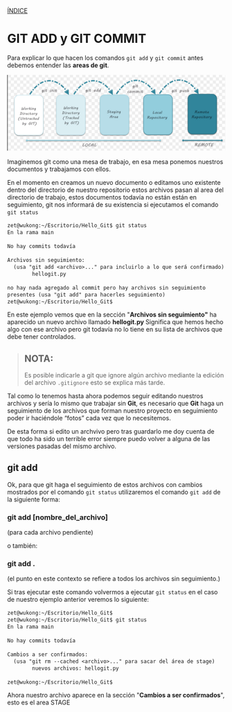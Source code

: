[ÍNDICE](https://github.com/JoseFerDel/Guia_Git_GitHub/blob/Zet_main/README.md)

# **GIT ADD y GIT COMMIT**

Para explicar lo que hacen los comandos `git add` y `git commit` antes debemos entender las **areas de git**.

![git_areas.png](/IMG/Git_areas.png "Areas de git")

Imaginemos git como una mesa de trabajo, en esa mesa ponemos nuestros documentos y trabajamos con ellos. 

En el momento en creamos un nuevo documento o editamos uno existente dentro del directorio de nuestro repositorio estos archivos pasan al area del directorio de trabajo, estos documentos todavía no están están en seguimiento, git nos informará de su existencia si ejecutamos el comando `git status`

``` 
zet@wukong:~/Escritorio/Hello_Git$ git status
En la rama main

No hay commits todavía

Archivos sin seguimiento:
  (usa "git add <archivo>..." para incluirlo a lo que será confirmado)
        hellogit.py

no hay nada agregado al commit pero hay archivos sin seguimiento presentes (usa "git add" para hacerles seguimiento)
zet@wukong:~/Escritorio/Hello_Git$ 
``` 

En este ejemplo vemos que en la sección "**Archivos sin seguimiento"** ha aparecido un nuevo archivo llamado **hellogit.py**
Significa que hemos hecho algo con ese archivo pero git todavía no lo tiene en su lista de archivos que debe tener controlados. 

> ## NOTA:
> Es posible indicarle a git que ignore algún archivo mediante la edición del archivo `.gitignore` esto se explica más tarde.

Tal como lo tenemos hasta ahora podemos seguir editando nuestros archivos y sería lo mismo que trabajar sin **Git**, es necesario que **Git** haga un seguimiento de los archivos que forman nuestro proyecto en seguimiento poder ir haciéndole “fotos” cada vez que lo necesitemos.

De esta forma si edito un archvivo pero tras guardarlo me doy cuenta de que todo ha sido un terrible error siempre puedo volver a alguna de las versiones pasadas del mismo archivo.

## **git add**

Ok, para que git haga el seguimiento de estos archivos con cambios mostrados por el comando `git status` utilizaremos el comando `git add` de la siguiente forma:

### git add [nombre_del_archivo]
(para cada archivo pendiente)

o también:

### git add . 
(el punto en este contexto se refiere a todos los archivos sin seguimiento.)

Si tras ejecutar este comando volvermos a ejecutar `git status` en el caso de nuestro ejemplo anterior veremos lo siguiente:
```
zet@wukong:~/Escritorio/Hello_Git$  
zet@wukong:~/Escritorio/Hello_Git$ git status 
En la rama main 
 
No hay commits todavía 
 
Cambios a ser confirmados: 
  (usa "git rm --cached <archivo>..." para sacar del área de stage) 
        nuevos archivos: hellogit.py 
 
zet@wukong:~/Escritorio/Hello_Git$
```

Ahora nuestro archivo aparece en la sección "**Cambios a ser confirmados**", esto es el area STAGE







